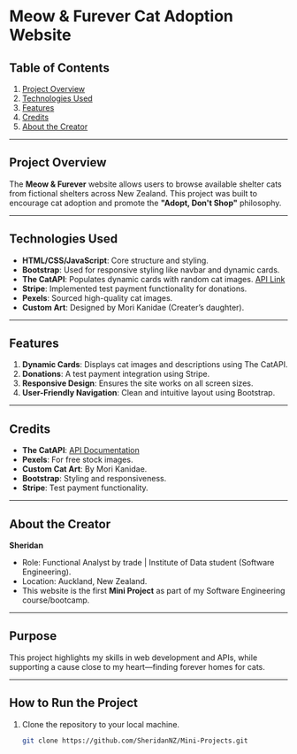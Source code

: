 # Meow & Furever Cat Adoption Website

## Table of Contents
1. [Project Overview](#project-overview)
2. [Technologies Used](#technologies-used)
3. [Features](#features)
4. [Credits](#credits)
5. [About the Creator](#about-the-creator)

---

## Project Overview

The **Meow & Furever** website allows users to browse available shelter cats from fictional shelters across New Zealand. This project was built to encourage cat adoption and promote the **"Adopt, Don't Shop"** philosophy. 

---

## Technologies Used

- **HTML/CSS/JavaScript**: Core structure and styling.
- **Bootstrap**: Used for responsive styling like navbar and dynamic cards.
- **The CatAPI**: Populates dynamic cards with random cat images. [API Link](https://thecatapi.com/thanks)
- **Stripe**: Implemented test payment functionality for donations.
- **Pexels**: Sourced high-quality cat images.
- **Custom Art**: Designed by Mori Kanidae (Creater’s daughter).

---

## Features

1. **Dynamic Cards**: Displays cat images and descriptions using The CatAPI.
2. **Donations**: A test payment integration using Stripe.
3. **Responsive Design**: Ensures the site works on all screen sizes.
4. **User-Friendly Navigation**: Clean and intuitive layout using Bootstrap.

---

## Credits

- **The CatAPI**: [API Documentation](https://thecatapi.com/thanks)
- **Pexels**: For free stock images.
- **Custom Cat Art**: By Mori Kanidae.
- **Bootstrap**: Styling and responsiveness.
- **Stripe**: Test payment functionality.

---

## About the Creator

**Sheridan**  
- Role: Functional Analyst by trade | Institute of Data student (Software Engineering).  
- Location: Auckland, New Zealand.  
- This website is the first **Mini Project** as part of my Software Engineering course/bootcamp.

---

## Purpose

This project highlights my skills in web development and APIs, while supporting a cause close to my heart—finding forever homes for cats.

---

## How to Run the Project

1. Clone the repository to your local machine.
   ```bash
   git clone https://github.com/SheridanNZ/Mini-Projects.git
